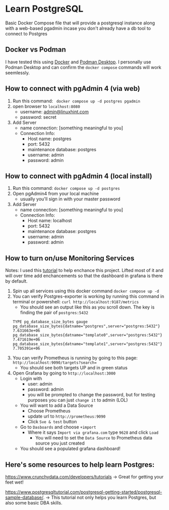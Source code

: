 # Learn PostgreSQL

Basic Docker Compose file that will provide a postgresql instance along with a web-based pgadmin incase you don't already have a db tool to connect to Postgres

## Docker vs Podman
I have tested this using [Docker](https://docker.com) and [Podman Desktop](https://podman-desktop.io/).  I personally use Podman Desktop and can confirm the `docker compose` commands will work seemlessly.
## How to connect with pgAdmin 4 (via web)

1. Run this command: ``` docker compose up -d postgres pgadmin```
2. open browser to ``` localhost:8080 ```
    - username: admin@linuxhint.com
    - password: secret
3. Add Server
    - name connection: [something meaningful to you]
    - Connection Info: 
        - Host name: postgres
        - port: 5432
        - maintenance database: postgres
        - username: admin
        - password: admin
    
## How to connect with pgAdmin 4 (local install)

1. Run this command: ``` docker compose up -d postgres ```
2. Open pgAdmin4 from your local machine
    - usually you'll sign in with your master password
3. Add Server
    - name connection: [something meaningful to you]
    - Connection Info: 
        - Host name: localhost
        - port: 5432
        - maintenance database: postgres
        - username: admin
        - password: admin


## How to turn on/use Monitoring Services
Notes:  I used this [tutorial](https://dev.to/nelsoncode/how-to-monitor-posgresql-with-prometheus-and-grafana-docker-24c8) to help enchance this project.  Lifted most of it and will over time add enchancements so that the dashboard in grafana is there by default.

1. Spin up all services using this docker command ``` docker compose up -d ```
2. You can verify Postgres-exporter is working by running this command in terminal or powershell: ``` curl http://localhost:9187/metrics ``` 
    - You should see an output like this as you scroll down.  The key is finding the pair of `postgres:5432`
    ``` 
    TYPE pg_database_size_bytes gauge
    pg_database_size_bytes{datname="postgres",server="postgres:5432"} 7.631663e+06
    pg_database_size_bytes{datname="template0",server="postgres:5432"} 7.471619e+06
    pg_database_size_bytes{datname="template1",server="postgres:5432"} 7.705391e+06 
    ```
3. You can verify Prometheus is running by going to this page: ``` http://localhost:9090/targets?search= ```
    - You should see both targets UP and in green status
4. Open Grafana by going to ``` http://localhost:3000 ```
    - Login with 
        - user: admin
        - password: admin
        - you will be prompted to change the password, but for testing purposes you can just `change it` to admin (LOL)
    - You will want to add a Data Source 
        - Choose Prometheus
        - update url to ``` http://prometheus:9090 ```
        - Click `Sve & test` button
    - Go to `Dasboards` and choose `+import`
        - Where it says `Import via grafana.com` type ``` 9628 ``` and click `Load`
            - You will need to set the `Data Source` to Prometheus data source you just created
    - You should see a populated grafana dashboard!

## Here's some resources to help learn Postgres:

https://www.crunchydata.com/developers/tutorials -> Great for getting your feet wet!

https://www.postgresqltutorial.com/postgresql-getting-started/postgresql-sample-database/. -> This tutorial not only helps you learn Postgres, but also some basic DBA skills.
